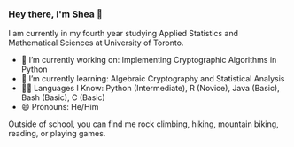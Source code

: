 ### Hey there, I'm Shea 👋

I am currently in my fourth year studying Applied Statistics and Mathematical Sciences at University of Toronto.

- 🔭 I’m currently working on: Implementing Cryptographic Algorithms in Python
- 🌱 I’m currently learning: Algebraic Cryptography and Statistical Analysis
- 👨‍💻 Languages I Know: Python (Intermediate), R (Novice), Java (Basic), Bash (Basic), C (Basic)
- 😄 Pronouns: He/Him

Outside of school, you can find me rock climbing, hiking, mountain biking, reading, or playing games.
<!--
**shea-m/shea-m** is a ✨ _special_ ✨ repository because its `README.md` (this file) appears on your GitHub profile.

Here are some ideas to get you started:

- 🔭 I’m currently working on ...
- 🌱 I’m currently learning ...
- 👯 I’m looking to collaborate on ...
- 🤔 I’m looking for help with ...
- 💬 Ask me about ...
- 📫 How to reach me: ...
- 😄 Pronouns: ...
- ⚡ Fun fact: ...
-->
